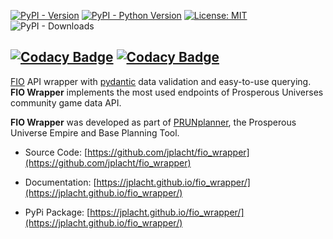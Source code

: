 [![PyPI - Version](https://img.shields.io/pypi/v/fio-wrapper.svg)](https://pypi.org/project/fio-wrapper)
[![PyPI - Python Version](https://img.shields.io/pypi/pyversions/fio-wrapper.svg)](https://pypi.org/project/fio-wrapper)
[![License: MIT](https://img.shields.io/badge/license-MIT-C06524)](https://github.com/jplacht/fio_wrapper/blob/master/LICENSE.md)
![PyPI - Downloads](https://img.shields.io/pypi/dm/fio-wrapper)

[![Codacy Badge](https://app.codacy.com/project/badge/Grade/5bdfeae4188143c7abeb3316aa1acce0)](https://app.codacy.com/gh/jplacht/fio_wrapper/dashboard?utm_source=gh&utm_medium=referral&utm_content=&utm_campaign=Badge_grade)
[![Codacy Badge](https://app.codacy.com/project/badge/Coverage/5bdfeae4188143c7abeb3316aa1acce0)](https://app.codacy.com/gh/jplacht/fio_wrapper/dashboard?utm_source=gh&utm_medium=referral&utm_content=&utm_campaign=Badge_coverage)
---

[FIO](https://doc.fnar.net/) API wrapper with [pydantic](https://github.com/pydantic/pydantic) data validation and easy-to-use querying. **FIO Wrapper** implements the most used endpoints of Prosperous Universes community game data API.

**FIO Wrapper** was developed as part of [PRUNplanner](https://prunplanner.org/), the Prosperous Universe Empire and Base Planning Tool.

- Source Code: [https://github.com/jplacht/fio_wrapper](https://github.com/jplacht/fio_wrapper)

- Documentation: [https://jplacht.github.io/fio_wrapper/](https://jplacht.github.io/fio_wrapper/)

- PyPi Package: [https://jplacht.github.io/fio_wrapper/](https://jplacht.github.io/fio_wrapper/)